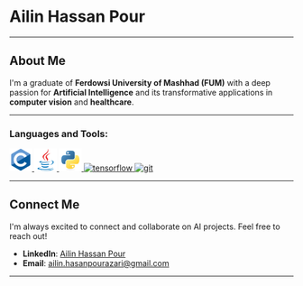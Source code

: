 #  Ailin Hassan Pour  

---

##  About Me  

I'm a graduate of **Ferdowsi University of Mashhad (FUM)** with a deep passion for **Artificial Intelligence** and its transformative applications in **computer vision** and **healthcare**.

--- 


<h3 align="left">Languages and Tools:</h3>
<p align="left">
  <a href="https://www.cprogramming.com/" target="_blank" rel="noreferrer">
    <img
      src="https://raw.githubusercontent.com/devicons/devicon/master/icons/c/c-original.svg"
      alt="c"
      width="40"
      height="40"
    />
  </a>
  <a href="https://www.java.com" target="_blank" rel="noreferrer">
    <img
      src="https://raw.githubusercontent.com/devicons/devicon/master/icons/java/java-original.svg"
      alt="java"
      width="40"
      height="40"
      />

   </a>
   <a href="https://www.python.org" target="_blank" rel="noreferrer">
        <img
      src="https://raw.githubusercontent.com/devicons/devicon/master/icons/python/python-original.svg"
      alt="python"
      width="40"
      height="40"
      />
    </a>
    <a href="https://www.tensorflow.org" target="_blank" rel="noreferrer">
        <img
      src="https://www.vectorlogo.zone/logos/tensorflow/tensorflow-icon.svg"
      alt="tensorflow"
      width="40"
      height="40"
      />
    </a>
    <a href="https://git-scm.com/" target="_blank" rel="noreferrer">
      <img
        src="https://www.vectorlogo.zone/logos/git-scm/git-scm-icon.svg"
        alt="git"
        width="40"
        height="40"
      />
    </a>
</p>


---

##  Connect Me 

I'm always excited to connect and collaborate on AI projects. Feel free to reach out!  

- **LinkedIn**: [Ailin Hassan Pour](https://www.linkedin.com/in/ailinhassanpour)  
- **Email**: [ailin.hasanpourazari@gmail.com](mailto:ailin.hasanpourazari@gmail.com)  

---

